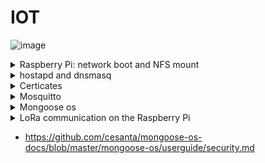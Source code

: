 # IOT

![image](https://user-images.githubusercontent.com/75567246/197397769-2711c2a1-72b9-47dc-9368-dac558237462.png)





<details><summary> Raspberry Pi: network boot and NFS mount</summary>
 

## Preparing for bootp, PXE boot


* We will create the RASPI directory, dedicated to the “filesystem” of the Raspberry PI, the directory will occupy around 3GB in use:

```bash
$ mkdir RASPI
$ cd RASP
```

* A client directory containing the entire Raspbian system of the Raspberry (directories /etc,/home, /bin, etc.) which will be accessible by the NFS protocol;

```bash
~/RASP $ mkdir client

```

*  A boot directory containing the kernel and “low-level” files for the Raspberry Pi itself,
which will be accessible by the bootp protocol;

```nash
~/RASP $ mkdir boot
```


We will download the “Raspbian lite” distribution from the official Raspberry PI website and put it in
your RASPI directory.

```bash
$ wget https://downloads.raspberrypi.org/raspios_lite_armhf/images/raspios_lite_armhf-2021-11-08/2021-10-30-raspios-bullseye-armhf-lite.zip
$ unzip 2021-10-30-raspios-bullseye-armhf-lite.zip
```

We will retrieve the contents of the two partitions of this distribution to fill our two directories:

* the raspbian filesystem in the client directory from partition #2:

```bash
$ unzip 2021-10-30-raspios-bullseye-armhf-lite.zip
$ sudo losetup -fP 2021-10-30-raspios-bullseye-armhf-lite.img
$ losetup -a | grep rasp
/dev/loop39: []: (/home/pef/2021-10-30-raspios-bullseye-armhf-lite.img)
$ sudo mount /dev/loop39p2 /mnt

~RASPI $ sudo rsync -xa --progress /mnt/ client/
~RASPI $ sudo umount /mnt
```

* the "boot" files from partition #1:

```bash
~RASPI $ sudo mount /dev/loop39p1 /mnt
~RASPI $ cp -r /mnt/* boot/
```



# NFS Server

### installation 

```bash
 $ sudo apt install nfs-kernel-server
```

### Configuring the NFS share in the /etc/exports file:

```bash
:/etc $ cat exports
# /etc/exports: the access control list for filesystems which may be exported
# to NFS clients. See exports(5).
#
# Example for NFSv2 and NFSv3:
# /srv/homes hostname1(rw,sync,no_subtree_check)
hostname2(ro,sync,no_subtree_check)
#
# Example for NFSv4:
# /srv/nfs4 gss/krb5i(rw,sync,fsid=0,crossmnt,no_subtree_check)
# /srv/nfs4/homes gss/krb5i(rw,sync,no_subtree_check)
#
~/RASPI/client *(rw,sync,no_subtree_check,no_root_squash)
~/RASPI/boot *(rw,sync,no_subtree_check,no_root_squash)
```

### Enable the NFS and RPCBind service:

```bash
$ sudo systemctl enable nfs-kernel-server
$ sudo systemctl enable rpcbind
```

### If you modify the configuration of an export, you must restart the NFS service:

```bash
$ sudo systemctl restart nfs-kernel-server
```

### To see the mount points offered by an NFS server:

```bash
$ showmount -e 127.0.0.1
Export list for 127.0.0.1:
~/RASPI/boot *
~/RASPI/client *
```
 
 
 ### Setting up the TFTP, DNS, DHCP server
 
 We will use the dnsmasq command in the script_boot_rpi script:
 
 ```bash
 # interface du PC connexion Raspberry
IF=enx000ec6885a80
# pour un menu de sélection de l'interface avec fzf
# IF=$(command -v fzf > /dev/null 2>&1 && ip l | awk '/^[0-9]+/ { print substr($2, 1,length($2)-1)}' | fzf)
sudo nmcli device set $IF managed no
PREFIX=10.20.30
sudo sysctl -w net.ipv4.ip_forward=1
sudo ip link set dev $IF down
sudo ip link set dev $IF up
sudo ip address add dev $IF $PREFIX.1/24
sudo iptables -t nat -A POSTROUTING -s $PREFIX.0/24 -j MASQUERADE
sudo rm /tmp/leases
sudo dnsmasq -d -z -i $IF -F $PREFIX.100,$PREFIX.150,255.255.255.0,12h -O 3,$PREFIX.1 -O
6,8.8.8.8 --pxe-service=0,"Raspberry Pi Boot" --enable-tftp --tftp-root=$HOME/PINFS/boot -l /tmp/leases
 ```
 
 
 
 ### Mounting NFS on the Raspberry PI
 
 We modify the mount point of the Raspberry Pi for its filesystem, by editing the file
 ~/RASPI/boot/cmdline.txt
 
 ```bash
 console=serial0,115200 console=tty1 root=/dev/nfs nfsroot=10.20.30.1:/home/pef/RASPI/client,tcp,vers=3 rw ip=dhcp rootwait
 ```
 <span style="color:yellow">Warning</span>: ***it's all on one line***
 
 We modify the etc/fstab file of the Raspberry Pi in:
 
 
 ```
 /RASPI/client/etc/fstab
 ```
 
 
 ```bash
proc /proc proc defaults 0 0
10.20.30.1:/home/pef/RASPI/boot /boot nfs defaults,vers=3 0 0
 ```
 <span style="color:yellow">Warning</span>: ***It should only contain these two lines***
 
 ### Activation of the SSH service on the Raspberry PI
 
 we go through the NFS mount point, i.e. the local directory corresponding to the NFS filesystem
 
 ```bash
 $ cd RASPI/client
 ~/RASPI/client $ sudo vi lib/systemd/system/sshswitch.service
 ```
 and change this file to:
 
 ```bash
 Unit]
Description=Turn on SSH if /boot/ssh is present
After=regenerate_ssh_host_keys.service
[Service]
Type=oneshot
ExecStart=/bin/sh -c "systemctl enable --now ssh"
[Install]
WantedBy=multi-user.target
 ```

 
create a symbolic link to the ssh service file
 
 ```bash
 cd RASP/client/etc/systemd/system
 ```
 
 and 
 
 ```bash
 sudo ln -s /lib/systemd/system/ssh.service ssh.service
 ```
 
 ### Check the password of the user ***pi***
 
 if the use pi on /etc/shadow file does not has a password then you can create and next add it on this file
 
 ```bash
 $ mkpasswd -m sha-512 -S x5dKFLDOE -s raspberry
 
 $6$x5dKFLDOE$HetDNj50LFJt4Ts8dnj5fIjHCymxhtUshKtJvu.giYdyUyHlOYZ2duON1hg3weGRhIgtPcyFb14u7WnUyD4HD/
 ```
 
 shadow file
 
 ```
 pi: $6$x5dKFLDOE$HetDNj50LFJt4Ts8dnj5fIjHCymxhtUshKtJvu.giYdyUyHlOYZ2duON1hg3weGRhIgtPcyFb14u7WnUyD4HD/:18930:0:99999:7:::

 ```
 
 ## Start Raspberry
 
 ```bash
 ./script_boot_rpi                                                                                                                                        
net.ipv4.ip_forward = 1                                                                                                                                    
rm: impossible de supprimer '/tmp/leases': Aucun fichier ou dossier de ce type                                                                             
dnsmasq: demarré, version 2.79 (taille de cache 150)                                                                                                
dnsmasq: options à la compilation : IPv6 GNU-getopt DBus i18n IDN DHCP DHCPv6 no-Lua TFTP conntrack ipset auth nettlehash DNSSEC loop-detect inotify       
dnsmasq-dhcp: DHCP, IP range 10.20.30.100 -- 10.20.30.150, lease time 12h                                                                           
dnsmasq-dhcp: DHCP, sockets bound exclusively to interface enp0s31f6                                                                              
dnsmasq-tftp: TFTP root est /home/quimbamba/TMC/boot
dnsmasq-tftp: sent /home/quimbamba/TMC/boot/fixup.dat to 10.20.30.127
dnsmasq-tftp: fichier /home/quimbamba/TMC/boot/recovery.elf non trouvé
dnsmasq-tftp: error 0 Early terminate received from 10.20.30.127
dnsmasq-tftp: failed sending /home/quimbamba/TMC/boot/config.txt to 10.20.30.127
dnsmasq-tftp: sent /home/quimbamba/TMC/boot/config.txt to 10.20.30.127
dnsmasq-tftp: fichier /home/quimbamba/TMC/boot/dt-blob.bin non trouvé
dnsmasq-tftp: fichier /home/quimbamba/TMC/boot/recovery.elf non trouvé
dnsmasq-tftp: error 0 Early terminate received from 10.20.30.127
dnsmasq-tftp: failed sending /home/quimbamba/TMC/boot/config.txt to 10.20.30.127
dnsmasq-tftp: sent /home/quimbamba/TMC/boot/config.txt to 10.20.30.127
dnsmasq-tftp: fichier /home/quimbamba/TMC/boot/bootcfg.txt non trouvé
dnsmasq-tftp: sent /home/quimbamba/TMC/boot/start.elf to 10.20.30.127
dnsmasq-tftp: sent /home/quimbamba/TMC/boot/fixup.dat to 10.20.30.127
dnsmasq-tftp: fichier /home/quimbamba/TMC/boot/recovery.elf non trouvé
dnsmasq-tftp: error 0 Early terminate received from 10.20.30.127
dnsmasq-tftp: failed sending /home/quimbamba/TMC/boot/config.txt to 10.20.30.127
dnsmasq-tftp: sent /home/quimbamba/TMC/boot/config.txt to 10.20.30.127
dnsmasq-tftp: fichier /home/quimbamba/TMC/boot/dt-blob.bin non trouvé
dnsmasq-tftp: fichier /home/quimbamba/TMC/boot/recovery.elf non trouvé
dnsmasq-tftp: error 0 Early terminate received from 10.20.30.127
dnsmasq-tftp: failed sending /home/quimbamba/TMC/boot/config.txt to 10.20.30.127
dnsmasq-tftp: sent /home/quimbamba/TMC/boot/config.txt to 10.20.30.127
dnsmasq-tftp: fichier /home/quimbamba/TMC/boot/bootcfg.txt non trouvé
dnsmasq-tftp: error 0 Early terminate received from 10.20.30.127
dnsmasq-tftp: failed sending /home/quimbamba/TMC/boot/bcm2710-rpi-3-b.dtb to 10.20.30.127
dnsmasq-tftp: sent /home/quimbamba/TMC/boot/bcm2710-rpi-3-b.dtb to 10.20.30.127
dnsmasq-tftp: error 0 Early terminate received from 10.20.30.127
dnsmasq-tftp: failed sending /home/quimbamba/TMC/boot/overlays/overlay_map.dtb to 10.20.30.127
dnsmasq-tftp: sent /home/quimbamba/TMC/boot/overlays/overlay_map.dtb to 10.20.30.127
dnsmasq-tftp: error 0 Early terminate received from 10.20.30.127
dnsmasq-tftp: failed sending /home/quimbamba/TMC/boot/config.txt to 10.20.30.127
dnsmasq-tftp: sent /home/quimbamba/TMC/boot/config.txt to 10.20.30.127
dnsmasq-tftp: error 0 Early terminate received from 10.20.30.127
dnsmasq-tftp: failed sending /home/quimbamba/TMC/boot/overlays/vc4-kms-v3d.dtbo to 10.20.30.127
dnsmasq-tftp: sent /home/quimbamba/TMC/boot/overlays/vc4-kms-v3d.dtbo to 10.20.30.127
dnsmasq-tftp: error 0 Early terminate received from 10.20.30.127
dnsmasq-tftp: failed sending /home/quimbamba/TMC/boot/cmdline.txt to 10.20.30.127
dnsmasq-tftp: sent /home/quimbamba/TMC/boot/cmdline.txt to 10.20.30.127
dnsmasq-tftp: fichier /home/quimbamba/TMC/boot/recovery8.img non trouvé
dnsmasq-tftp: error 0 Early terminate received from 10.20.30.127
dnsmasq-tftp: failed sending /home/quimbamba/TMC/boot/kernel8.img to 10.20.30.127
dnsmasq-tftp: fichier /home/quimbamba/TMC/boot/armstub8.bin non trouvé
dnsmasq-tftp: error 0 Early terminate received from 10.20.30.127
dnsmasq-tftp: failed sending /home/quimbamba/TMC/boot/kernel8.img to 10.20.30.127
dnsmasq-tftp: error 0 Early terminate received from 10.20.30.127
dnsmasq-tftp: failed sending /home/quimbamba/TMC/boot/kernel8.img to 10.20.30.127
dnsmasq-tftp: sent /home/quimbamba/TMC/boot/kernel8.img to 10.20.30.127
dnsmasq-dhcp: DHCPDISCOVER(enp0s31f6) b8:27:eb:73:ff:53
dnsmasq-dhcp: DHCPOFFER(enp0s31f6) 10.20.30.127 b8:27:eb:73:ff:53
dnsmasq-dhcp: DHCPDISCOVER(enp0s31f6) b8:27:eb:73:ff:53
dnsmasq-dhcp: DHCPOFFER(enp0s31f6) 10.20.30.127 b8:27:eb:73:ff:53
dnsmasq-dhcp: DHCPREQUEST(enp0s31f6) 10.20.30.127 b8:27:eb:73:ff:53
dnsmasq-dhcp: DHCPACK(enp0s31f6) 10.20.30.127 b8:27:eb:73:ff:53
dnsmasq-dhcp: DHCPREQUEST(enp0s31f6) 10.20.30.127 b8:27:eb:73:ff:53
dnsmasq-dhcp: DHCPACK(enp0s31f6) 10.20.30.127 b8:27:eb:73:ff:53 raspberrypi
 ```
 
 
 ```bash
 ssh pi@10.20.30.127
 ```
 
</details>




<details><summary>hostapd and dnsmasq</summary>

 ## configuring the raspberry pi.
 
### Country configuration for WiFi:
 
 ```bash
pi@raspberrypi:~ $ rfkill unblock all
pi@raspberrypi:~ $ wpa_cli -i wlan0 set country FR
pi@raspberrypi:~ $ wpa_cli -i wlan0 save_config
 ```
 ### For access point configuration
```bash
pi@raspberrypi:~ $ sudo apt update
pi@raspberrypi:~ $ sudo apt-get install hostapd
pi@raspberrypi:~ $ sudo apt-get install dnsmasq
```
 
 ### Config Dnsmasq /etc/dnsmasq.conf :
 
 ```bash
pi@raspberrypi:~ $ sudo mv /etc/dnsmasq.conf /etc/dnsmasq.conf.bak       #backup original file
pi@raspberrypi:~ $ sudo vim /etc/dnsmasq.conf                           #create new file

pi@raspberrypi:~ $ cat /etc/dnsmasq.conf
interface=wlan0        #choose the interfac
dhcp-range=10.33.33.100,10.33.33.150,255.255.255.0,12h
domain=wlan
address=/mqtt.com/10.33.33.101        #allow the dns to resolve a domain in mqtt.com
 ```
 ### Config hostapd /etc/hostapd/hostapd.conf
 
 ```
pi@raspberrypi:~ $ cat /etc/hostapd/hostapd.conf 
country_code=FR
interface=wlan0
ssid=iot_claudio
hw_mode=g
channel=7
wmm_enabled=0
macaddr_acl=0
auth_algs=1
ignore_broadcast_ssid=0
wpa=2
wpa_passphrase=123456789
wpa_key_mgmt=WPA-PSK
wpa_pairwise=TKIP
rsn_pairwise=CCMP
 ```
### Config ipv4 forwarding
 
 ```
 pi@raspberrypi:~ $ sudo nano /etc/sysctl.conf

net.ipv4.ip_forward=1     #uncomment this line

 ```
 
 ## Static and manual config

###  Add nameserver in resolvconf.conf for dnsmasq
 
 ```
 pi@raspberrypi:~ $ cat /etc/resolvconf.conf 
# Configuration for resolvconf(8)
# See resolvconf.conf(5) for details

resolv_conf=/etc/resolv.conf
# If you run a local name server, you should uncomment the below line and
# configure your subscribers configuration files below.
name_servers=127.0.0.56

# Mirror the Debian package defaults for the below resolvers
# so that resolvconf integrates seemlessly.
dnsmasq_resolv=/var/run/dnsmasq/resolv.conf
pdnsd_conf=/etc/pdnsd.conf
unbound_conf=/var/cache/unbound/resolvconf_resolvers.conf

 ```
 
 ### Set Static IP and allow-hotplug for wlan0 to UP.
 
 ```
pi@raspberrypi:~ $ cat /etc/network/interfaces
# interfaces(5) file used by ifup(8) and ifdown(8)
# Include files from /etc/network/interfaces.d:
source /etc/network/interfaces.d
#/*
allow-hotplug wlan0
iface wlan0 inet static
        address 10.33.33.101
        netmask 255.255.255.0
        gateway 10.33.33.101

 ```
 
 ### Enable hostapd
 
 ```
pi@raspberrypi:~ $ sudo systemctl unmask hostapd
pi@raspberrypi:~ $ sudo systemctl enable hostapd
pi@raspberrypi:~ $ sudo systemctl enable dnsmasq

 ```
 
 Reboot the Raspberry Pi
 
 ```bash
sudo reboot
 ```
 
 
 ### test ping to mqtt.com to see if the DSN works
 
 ```bash

pi@raspberrypi:~ $ ping -c 3 mqtt.com
PING mqtt.com (10.33.33.101) 56(84) bytes of data.
64 bytes from 10.33.33.101 (10.33.33.101): icmp_seq=1 ttl=64 time=0.161 ms
64 bytes from 10.33.33.101 (10.33.33.101): icmp_seq=2 ttl=64 time=0.106 ms
64 bytes from 10.33.33.101 (10.33.33.101): icmp_seq=3 ttl=64 time=0.090 ms

--- mqtt.com ping statistics ---
3 packets transmitted, 3 received, 0% packet loss, time 2002ms
rtt min/avg/max/mdev = 0.090/0.119/0.161/0.030 ms
 ```

</details>








<details><summary>Certicates</summary>

## Generation of private keys for the CA, the server and the client.
```
pi@raspberrypi:~/CERTIFICATES $ openssl ecparam -out ecc.ca.key.pem -name prime256v1 -genkey 
pi@raspberrypi:~/CERTIFICATES $ openssl ecparam -out ecc.raspberry.key.pem -name prime256v1 -genkey 
pi@raspberrypi:~/CERTIFICATES $ openssl ecparam -out ecc.esp8266.key.pem -name prime256v1 -genkey

```
## Generation self-signed certificate of the CA which will be used to sign those of the server and client

```
pi@raspberrypi:~/CERTIFICATES $
openssl req -config <(printf "[req]\ndistinguished_name=dn\n[dn]\n[ext]\nbasicConstraints=CA:TRUE") -new -nodes -subj "/C=FR/L=Limoges/O=TMC/OU=IOT/CN=ACTMC" -x509 -extensions ext -sha256 -key ecc.ca.key.pem -text -out ecc.ca.pem
```

## Generation and signing of the certificate for the server (Raspberry Pi)

```
pi@raspberrypi:~/CERTIFICATES $
$ openssl req -config <(printf "[req]\ndistinguished_name=dn\n[dn]\n[ext]\nbasicConstraints=CA:FALSE") -new -subj "/C=FR/L=Limoges/O=TMC/OU=IOT/CN=mqtt.com" -reqexts ext -sha256 -key ecc.raspberry.key.pem -text -out ecc.raspberry.csr.pem

$ openssl x509 -req -days 3650 -CA ecc.ca.pem -CAkey ecc.ca.key.pem -CAcreateserial -extfile <(printf "basicConstraints=critical,CA:FALSE") -in
ecc.raspberry.csr.pem -text -out ecc.raspberry.pem -addtrust clientAuth
```

## Generating and signing the certificate for the client (Esp8266)

```
pi@raspberrypi:~/CERTIFICATES $
$ openssl req -config <(printf "[req]\ndistinguished_name=dn\n[dn]\n[ext]\nbasicConstraints=CA:FALSE") -new -subj "/C=FR/L=Limoges/O=TMC/OU=IOT/CN=esp8266" -reqexts ext -sha256 -key ecc.esp8266.key.pem -text -out ecc.esp8266.csr.pem

$ openssl x509 -req -days 3650 -CA ecc.ca.pem -CAkey ecc.ca.key.pem -CAcreateserial -extfile <(printf "basicConstraints=critical,CA:FALSE") -in ecc.esp8266.csr.pem -text -out ecc.esp8266.pem -addtrust clientAuth
```
                                                                                                      
</details>
 
 
<details><summary> Mosquitto</summary>
 
### installation 
 
```bash
pi@raspberrypi:~ $ sudo apt-get install mosquitto 
pi@raspberrypi:~ $ sudo apt-get install mosquitto-clients

```

We copy ecc.ca.pem ecc.raspberry.pem and ecc.raspberry.key.pem to the  ***/etc/mosquitto/*** directories:

```
pi@raspberrypi:~ $
$ sudo cp /CERTIFICATES/ecc.ca.pem /etc/mosquitto/ca_certificates/
$ sudo cp /CERTIFICATES/ecc.raspberry.pem /etc/mosquitto/certs/
$ sudo cp /CERTIFICATES/ecc.raspberry.key.pem /etc/mosquitto/certs/

```

### and we change the ownership of the certificates to the user "mosquitto" and the group "mosquitto".
```
sudo chown mosquitto:mosquitto  /etc/mosquitto/ca_certificates/ecc.ca.pem
sudo chown mosquitto:mosquitto  /etc/mosquitto/certs/ecc.raspberry.pem
sudo chown mosquitto:mosquitto  /etc/mosquitto/certs/ecc.raspberry.key.pem

```

 They are referenced in the ***/etc/mosquitto/mosquitto.conf*** file like this:

```
allow_anonymous false
password_file /etc/mosquitto/mosquitto_passwd

listener 8883
cafile /etc/mosquitto/ca_certificates/ecc.ca.pem
certfile /etc/mosquitto/certs/ecc.raspberry.pem
keyfile /etc/mosquitto/certs/ecc.raspberry.key.pem
require_certificate true

```
 
### It will enable the user authentication by password and certificate for mosquitto.
 
Then we use mosquitto_passwd to generate the user tmc in file mosquitto_passwd:

 ```bash 
 pi@raspberrypi:~ $ sudo mosquitto_passwd -c /etc/mosquitto/mosquitto_passwd tmc  

 ```

After copying the files, modifying the ***mosquitto.conf*** file and adding new user, we must restart the server:

```
pi@raspberrypi:~ $ sudo systemctl restart mosquitto.service
```

### Test MQTT server TLS connection

To publish a topic using the username nguyen.nguyen.doan and pass 1234 and a client certificate (certificate for esp8266)

```
pi@raspberrypi:~ $ mosquitto_pub -h mqtt.com -p 8883 -u tmc -P iot -t '/esp8266' --cafile ecc.ca.pem --cert ecc.esp8266.pem --key ecc.esp8266.key.pem -m 'Hey'

```

To subcribe a topic using the username nguyen.nguyen.doan and pass 1234 and a server certificate (certificate for raspberry)

```
pi@raspberrypi:~ $ mosquitto_sub -h mqtt.com -p 8883 -u tmc -P iot -t '/esp8266' --cafile ecc.ca.pem --cert ecc.raspberry.pem --key ecc.raspberry.key.pem

```


</details>



<details><summary>Mongoose os</summary>
 
 
## Install Mongoose OS
 
Configure ESP8266 using Mongoose OS to generate a flash for ESP8266
 
```bash
$ sudo add-apt-repository ppa:mongoose-os/mos
$ sudo apt-get update
$ sudo apt-get install mos
$ mos --help
```
## To generate a flash, install docker and set the execution right
 
 ```bash
$ sudo apt install docker.io
$ sudo groupadd docker
$ sudo usermod -aG docker $USER
```
 
## New MQTT app
 
Install new app and config file mos.yml like following:
 
```
$ git clone https://github.com/mongoose-os-apps/empty my-app
$ cd my-app
$ cat mos.yml

 cat mos.yml
author: mongoose-os
description: A Mongoose OS app skeleton
version: 1.0

libs_version: ${mos.version}
modules_version: ${mos.version}
mongoose_os_version: ${mos.version}

# Optional. List of tags for online search.
tags:
  - c

# List of files / directories with C sources. No slashes at the end of dir names.
sources:
  - src

# List of dirs. Files from these dirs will be copied to the device filesystem
filesystem:
  - fs



build_vars:
        MGOS_MBEDTLS_ENABLE_ATCA: 1
config_schema:
    - ["debug.level", 3]
    - ["sys.atca.enable", "b", true, {title: "Enable the chip"}]
    - ["i2c.enable", "b", true, {title: "Enable I2C"}]
    - ["sys.atca.i2c_addr", "i", 0x60, {title: "I2C address of the chip"}]
    - ["mqtt.enable", "b", true, {title: "Enable MQTT"}]
    - ["mqtt.server", "s", "mqtt.com:8883", {title: "MQTT server"}]
    - ["mqtt.pub", "s", "/esp8266", {title: "Publish topic"}]
    - ["mqtt.user", "s", "tmc", {title: "User name"}]
    - ["mqtt.pass", "s", "iot", {title: "Password"}]
    - ["mqtt.ssl_ca_cert", "s", "ecc.ca.pem", {title: "Verify server certificate using this CA bundle"}]
    - ["mqtt.ssl_cert", "s", "ecc.esp8266.pem", {title: "Client certificate to present to the      server"}]
    - ["mqtt.ssl_key", "ATCA:0"]
    - ["wifi.ap.enable", "b", false, {title: "Enable"}]
    - ["wifi.sta.enable", "b", true, {title: "Connect to existing WiFi"}]
    - ["wifi.sta.ssid", "s", "iot_claudio", {title: "SSID"}]
    - ["wifi.sta.pass", "s", "123456789", {title: "Password", type: "password"}]
    
cdefs:
   MG_ENABLE_MQTT: 1

build_vars:   
   # Override to 0 to disable ATECCx08 support.    
   # Set to 1 to enable ATECCx08 support.
   # MGOS_MBEDTLS_ENABLE_ATCA: 0#
   MGOS_MBEDTLS_ENABLE_ATCA: 1


libs:
    - origin: https://github.com/mongoose-os-libs/ca-bundle
    - origin: https://github.com/mongoose-os-libs/boards
    - origin: https://github.com/mongoose-os-libs/rpc-service-config
    - origin: https://github.com/mongoose-os-libs/rpc-mqtt
    - origin: https://github.com/mongoose-os-libs/rpc-uart
    - origin: https://github.com/mongoose-os-libs/wifi
    - origin: https://github.com/mongoose-os-libs/rpc-service-i2c
    - origin: https://github.com/mongoose-os-libs/mbedtls
    - origin: https://github.com/mongoose-os-libs/atca
    - origin: https://github.com/mongoose-os-libs/rpc-service-fs
    - origin: https://github.com/mongoose-os-libs/rpc-service-atca
                                                
# Used by the mos tool to catch mos binaries incompatible with this file format
manifest_version: 2017-09-29

```
 
 ### Copy certificate file ecc.ca.pem, ecc.ca.key.pem to my-app folder 
 
 * create  a certificate for the  ***ESP8266*** as mentioned on the certificate section 
 
 * and then modify the certificates to bi like that
 
 ```bash
 cat ecc.ca.pem
-----BEGIN CERTIFICATE-----
MIIBqTCCAU6gAwIBAgIUZvV4MFZwpjQOQDY2+VAo854viQgwCgYIKoZIzj0EAwIw
SzELMAkGA1UEBhMCRlIxEDAOBgNVBAcMB0xpbW9nZXMxDDAKBgNVBAoMA1RNQzEM
MAoGA1UECwwDSU9UMQ4wDAYDVQQDDAVBQ1RNQzAeFw0yMjEyMjYxMjE4MTlaFw0y
MzAxMjUxMjE4MTlaMEsxCzAJBgNVBAYTAkZSMRAwDgYDVQQHDAdMaW1vZ2VzMQww
CgYDVQQKDANUTUMxDDAKBgNVBAsMA0lPVDEOMAwGA1UEAwwFQUNUTUMwWTATBgcq
hkjOPQIBBggqhkjOPQMBBwNCAAQfPmdpqouUrgoa2dh3SkCN1hsidembc0weGKvH
X8M165stzB4BZr7pOMngEmR4tXVfp3SeeS/y5Vp9SzOCqENVoxAwDjAMBgNVHRME
BTADAQH/MAoGCCqGSM49BAMCA0kAMEYCIQCr7I5ji3TlyUnoFwsHhLKWNZoW8RjU
2QCXciWSx+r/dAIhANii/EhpqvvFEZpMCVezmxuVotnO8FEJg+VhEfyeIEIJ
-----END CERTIFICATE-----

 ```
 
 and 
 
 ```bash
 cat ecc.esp8266.pem
 
 -----BEGIN CERTIFICATE-----
MIIBqjCCAVCgAwIBAgIULt5GDXJYM/gs+AGfgJA+XXI1wUswCgYIKoZIzj0EAwIw
SzELMAkGA1UEBhMCRlIxEDAOBgNVBAcMB0xpbW9nZXMxDDAKBgNVBAoMA1RNQzEM
MAoGA1UECwwDSU9UMQ4wDAYDVQQDDAVBQ1RNQzAeFw0yMjEyMjYxMjM5MjdaFw0z
MjEyMjMxMjM5MjdaME0xCzAJBgNVBAYTAkZSMRAwDgYDVQQHDAdMaW1vZ2VzMQww
CgYDVQQKDANUTUMxDDAKBgNVBAsMA0lPVDEQMA4GA1UEAwwHZXNwODI2NjBZMBMG
ByqGSM49AgEGCCqGSM49AwEHA0IABNg6ah44kFNPH08liyiMY10sWaqFAROup1fr
928AusR2NRWTH0VoeimrPITvUfos1WvqkzWB/GzKSuycc5odzSOjEDAOMAwGA1Ud
EwEB/wQCMAAwCgYIKoZIzj0EAwIDSAAwRQIhAN+B80BkA9ybWaPTfc823sNgeDaJ
rBMYkwyc7wxV3+QBAiASLd6hUbaLmFHwN45w68npFrvlIBRrv6fq8WrJf7OzdzAM
MAoGCCsGAQUFBwMC
-----END CERTIFICATE-----

 ```
 
 
 next move the two certificate to fs folder inside pof my-app folder 
 
 Set up the ESP8266 with 
 
 ```
my-app $ sudo mos build --local --platform esp8266
my-app $ sudo mos flash 

 ```
 
 ## Install private key into ATECC508:
 
 ```bash
 $ openssl rand -hex 32 > slot4.key
 $ sudo mos -X atca-set-key 4 slot4.key --dry-run=false
 $ sudo mos -X atca-set-key 0 ecc.esp8266.key.pem --write-key=slot4.key --dry-run=false
 ```
 
 ## test 
 
 ```bash
 mos console
 ```
 
 ### Output for ACCESS point Connected  
 
 ```
 [Dec 26 16:19:13.816] mgos_wifi.c:294         WiFi scan done, num_res 6
[Dec 26 16:19:13.821] mgos_wifi_sta.c:404     WiFi scan result: 6 entries
[Dec 26 16:19:13.833] mgos_wifi_sta.c:280       0: SSID eduroam                          BSSID 78:72:5d:c2:8b:a1 auth 0, ch  1, RSSI -84 - no cfg cfg -1 att -1
[Dec 26 16:19:13.845] mgos_wifi_sta.c:280       1: SSID iot_claudio                      BSSID b8:27:eb:26:aa:06 auth 3, ch  7, RSSI -52 - ok cfg 0 att 1
[Dec 26 16:19:13.857] mgos_wifi_sta.c:280       2: SSID iPhone de Nouraouia              BSSID 42:10:84:ff:69:5e auth 3, ch  6, RSSI -74 - no cfg cfg -1 att -1
[Dec 26 16:19:13.869] mgos_wifi_sta.c:280       3: SSID eduroam                          BSSID 78:72:5d:67:cd:d1 auth 0, ch  6, RSSI -73 - no cfg cfg -1 att -1
[Dec 26 16:19:13.881] mgos_wifi_sta.c:280       4: SSID Freebox-680089                   BSSID 22:66:cf:91:00:14 auth 3, ch  6, RSSI -68 - no cfg cfg -1 att -1
[Dec 26 16:19:13.896] mgos_wifi_sta.c:280       5: SSID eduroam                          BSSID 78:0c:f0:ce:b7:51 auth 0, ch 11, RSSI -82 - no cfg cfg -1 att -1
[Dec 26 16:19:13.896] mgos_wifi_sta.c:380     AP queue:
[Dec 26 16:19:13.908] mgos_wifi_sta.c:388       0: SSID iot_claudio                     , BSSID b8:27:eb:26:aa:06 ch  7 RSSI -52 cfg 0 att 1 wc 0 age 8
[Dec 26 16:19:13.913] mgos_wifi_sta.c:478     State 5 ev -1 timeout 0
[Dec 26 16:19:13.921] mgos_wifi_sta.c:611     Trying iot_claudio AP b8:27:eb:26:aa:06 ch 7 RSSI -52 cfg 0 att 2
[Dec 26 16:19:13.934] esp_wifi.c:177          Set rate_limit_11b 0 - 3
[Dec 26 16:19:13.934] esp_wifi.c:193          Set rate_limit_11g 0 - 10
[Dec 26 16:19:13.934] esp_wifi.c:209          Set rate_limit_11n 0 - 11
[Dec 26 16:19:13.939] esp_main.c:138          SDK: sleep disable
[Dec 26 16:19:13.945] mgos_wifi_sta.c:478     State 6 ev 1464224001 timeout 0
[Dec 26 16:19:13.950] mgos_event.c:134        ev WFI1 triggered 0 handlers
[Dec 26 16:19:13.955] mgos_wifi_sta.c:478     State 6 ev -1 timeout 0
[Dec 26 16:19:13.963] mgos_net.c:89           WiFi STA: connecting
[Dec 26 16:19:13.963] mgos_event.c:134        ev NET1 triggered 1 handlers
[Dec 26 16:19:14.043] esp_main.c:138          SDK: scandone
[Dec 26 16:19:14.047] esp_main.c:138          SDK: state: 0 -> 2 (b0)
[Dec 26 16:19:14.053] esp_main.c:138          SDK: state: 2 -> 3 (0)
[Dec 26 16:19:14.071] esp_main.c:138          SDK: state: 3 -> 5 (10)
[Dec 26 16:19:14.077] esp_main.c:138          SDK: add 0
[Dec 26 16:19:14.077] esp_main.c:138          SDK: aid 1
[Dec 26 16:19:14.080] esp_main.c:138          SDK: cnt 
[Dec 26 16:19:14.093] esp_main.c:138          SDK: 
[Dec 26 16:19:14.099] esp_main.c:138          SDK: connected with iot_claudio, channel 7
[Dec 26 16:19:14.103] esp_main.c:138          SDK: dhcp client start...
[Dec 26 16:19:14.112] mgos_wifi.c:83          WiFi STA: Connected, BSSID b8:27:eb:26:aa:06 ch 7 RSSI -54
[Dec 26 16:19:14.121] mgos_wifi_sta.c:478     State 6 ev 1464224002 timeout 0
[Dec 26 16:19:14.121] mgos_event.c:134        ev WFI2 triggered 0 handlers
[Dec 26 16:19:14.127] mgos_net.c:93           WiFi STA: connected

 ```
### Output for certificate verify ok:
 
 ```
 gos_wifi_sta.c:388       0: SSID iot_claudio                     , BSSID b8:27:eb:26:aa:06 ch  7 RSSI -54 cfg 0 att 0 wc 0 age 1
[Dec 26 16:19:15.623] mgos_event.c:134        ev WFI3 triggered 0 handlers
[Dec 26 16:19:15.630] mgos_mongoose.c:66      New heap free LWM: 45432
[Dec 26 16:19:15.644] mgos_net.c:103          WiFi STA: ready, IP 10.33.33.145, GW 10.33.33.101, DNS 10.33.33.101, NTP 0.0.0.0
[Dec 26 16:19:15.644] mgos_net.c:208          Setting DNS server to 10.33.33.101
[Dec 26 16:19:15.654] mgos_mqtt_conn.c:442    MQTT0 connecting to mqtt.com:8883
[Dec 26 16:19:15.654] mgos_event.c:134        ev MOS6 triggered 0 handlers
[Dec 26 16:19:15.662] mongoose.c:3136         0x3fff0414 mqtt.com:8883 ecc.esp8266.pem,ATCA:0,ecc.ca.pem
[Dec 26 16:19:15.670] mgos_vfs.c:280          ecc.esp8266.pem -> /ecc.esp8266.pem pl 1 -> 1 0x3ffef7b4 (refs 1)
[Dec 26 16:19:15.684] mgos_vfs.c:375          open ecc.esp8266.pem 0x0 0x1b6 => 0x3ffef7b4 ecc.esp8266.pem 1 => 257 (refs 1)
[Dec 26 16:19:15.690] mgos_vfs.c:535          fstat 257 => 0x3ffef7b4:1 => 0 (size 656)
[Dec 26 16:19:15.707] mgos_vfs.c:535          fstat 257 => 0x3ffef7b4:1 => 0 (size 656)
[Dec 26 16:19:15.707] mgos_vfs.c:563          lseek 257 0 1 => 0x3ffef7b4:1 => 0
[Dec 26 16:19:15.707] mgos_vfs.c:563          lseek 257 0 0 => 0x3ffef7b4:1 => 0
[Dec 26 16:19:15.713] mgos_vfs.c:409          close 257 => 0x3ffef7b4:1 => 0 (refs 0)
[Dec 26 16:19:15.871] mgos_vfs.c:280          ecc.ca.pem -> /ecc.ca.pem pl 1 -> 1 0x3ffef7b4 (refs 1)
[Dec 26 16:19:15.884] mgos_vfs.c:375          open ecc.ca.pem 0x0 0x1b6 => 0x3ffef7b4 ecc.ca.pem 1 => 257 (refs 1)
[Dec 26 16:19:15.890] mgos_vfs.c:409          close 257 => 0x3ffef7b4:1 => 0 (refs 0)
[Dec 26 16:19:15.896] mongoose.c:3136         0x3fff0f54 udp://10.33.33.101:53 -,-,-
[Dec 26 16:19:15.901] mongoose.c:3006         0x3fff0f54 udp://10.33.33.101:53
[Dec 26 16:19:15.906] mgos_event.c:134        ev NET3 triggered 2 handlers
[Dec 26 16:19:15.914] mongoose.c:3020         0x3fff0f54 udp://10.33.33.101:53 -> 0
[Dec 26 16:19:15.919] mgos_mongoose.c:66      New heap free LWM: 41360
[Dec 26 16:19:15.933] mongoose.c:3006         0x3fff0414 tcp://10.33.33.101:8883
[Dec 26 16:19:15.939] mgos_mongoose.c:66      New heap free LWM: 41088
[Dec 26 16:19:15.954] mongoose.c:3020         0x3fff0414 tcp://10.33.33.101:8883 -> 0
[Dec 26 16:19:15.968] mgos_mongoose.c:66      New heap free LWM: 40392
[Dec 26 16:19:15.980] mgos_vfs.c:280          ecc.ca.pem -> /ecc.ca.pem pl 1 -> 1 0x3ffef7b4 (refs 1)
[Dec 26 16:19:15.989] mgos_vfs.c:375          open ecc.ca.pem 0x0 0x1b6 => 0x3ffef7b4 ecc.ca.pem 1 => 257 (refs 1)
[Dec 26 16:19:15.995] mgos_vfs.c:535          fstat 257 => 0x3ffef7b4:1 => 0 (size 635)
[Dec 26 16:19:16.150] ATCA ECDSA verify ok, verified
[Dec 26 16:19:16.156] mgos_vfs.c:409          close 257 => 0x3ffef7b4:1 => 0 (refs 0)
[Dec 26 16:19:16.215] ATCA ECDSA verify ok, verified
[Dec 26 16:19:16.272] ATCA:16 ECDH gen pubkey ok
[Dec 26 16:19:16.329] ATCA:16 ECDH ok
[Dec 26 16:19:16.427] ATCA:0 ECDSA sign ok
 ```
 
### Output for MQTT publish:
 
 ```
 [Dec 26 16:19:16.586] mgos_mqtt_conn.c:180    MQTT0 event: 204
[Dec 26 16:19:16.586] mgos_mqtt_conn.c:118    MQTT0 ack 1
[Dec 26 16:19:16.593] mgos_mqtt_conn.c:154    MQTT0 pub -> 2 /esp8266 @ 1 DUP (7): [Hello !]
[Dec 26 16:19:16.609] mgos_mqtt_conn.c:180    MQTT0 event: 204
[Dec 26 16:19:16.609] mgos_mqtt_conn.c:118    MQTT0 ack 2
[Dec 26 16:19:16.616] mgos_mqtt_conn.c:154    MQTT0 pub -> 3 /esp8266 @ 1 DUP (7): [Hello !]
[Dec 26 16:19:16.627] mgos_mqtt_conn.c:180    MQTT0 event: 204
[Dec 26 16:19:16.627] mgos_mqtt_conn.c:118    MQTT0 ack 3
[Dec 26 16:19:16.634] mgos_mqtt_conn.c:154    MQTT0 pub -> 4 /esp8266 @ 1 DUP (7): [Hello !]
[Dec 26 16:19:16.646] mgos_mqtt_conn.c:180    MQTT0 event: 204
[Dec 26 16:19:16.646] mgos_mqtt_conn.c:118    MQTT0 ack 4
[Dec 26 16:19:16.653] mgos_mqtt_conn.c:154    MQTT0 pub -> 5 /esp8266 @ 1 DUP (7): [Hello !]
[Dec 26 16:19:16.665] mgos_mqtt_conn.c:180    MQTT0 event: 204
[Dec 26 16:19:16.665] mgos_mqtt_conn.c:118    MQTT0 ack 5
[Dec 26 16:19:16.669] mgos_mqtt_conn.c:322    MQTT0 queue drained
[Dec 26 16:19:16.996] mgos_mqtt_conn.c:154    MQTT0 pub -> 8 /esp8266 @ 1 (7): [Hello !]
[Dec 26 16:19:17.014] mgos_mqtt_conn.c:180    MQTT0 event: 204
[Dec 26 16:19:17.014] mgos_mqtt_conn.c:118    MQTT0 ack 8
[Dec 26 16:19:18.996] mgos_mqtt_conn.c:154    MQTT0 pub -> 9 /esp8266 @ 1 (7): [Hello !]
[Dec 26 16:19:19.039] mgos_mqtt_conn.c:180    MQTT0 event: 204
[Dec 26 16:19:19.039] mgos_mqtt_conn.c:118    MQTT0 ack 9
[Dec 26 16:19:20.996] mgos_mqtt_conn.c:154    MQTT0 pub -> 10 /esp8266 @ 1 (7): [Hello !]
[Dec 26 16:19:21.013] mgos_mqtt_conn.c:180    MQTT0 event: 204
[Dec 26 16:19:21.013] mgos_mqtt_conn.c:118    MQTT0 ack 10
[Dec 26 16:19:22.996] mgos_mqtt_conn.c:154    MQTT0 pub -> 11 /esp8266 @ 1 (7): [Hello !]
[Dec 26 16:19:23.013] mgos_mqtt_conn.c:180    MQTT0 event: 204
[Dec 26 16:19:23.013] mgos_mqtt_conn.c:118    MQTT0 ack 11
[Dec 26 16:19:24.081] esp_main.c:138          SDK: pm open,type:0 0
[Dec 26 16:19:24.997] mgos_mqtt_conn.c:154    MQTT0 pub -> 12 /esp8266 @ 1 (7): [Hello !]
[Dec 26 16:19:25.013] mgos_mqtt_conn.c:180    MQTT0 event: 204
[Dec 26 16:19:25.013] mgos_mqtt_conn.c:118    MQTT0 ack 12
[Dec 26 16:19:26.997] mgos_mqtt_conn.c:154    MQTT0 pub -> 13 /esp8266 @ 1 (7): [Hello !]

 ```
</details>


<details><summary>LoRa communication on the Raspberry Pi</summary>

 ### To activate the SPI bus used by the LoRa component, you will modify the follow file at the end.
 
***RASPI/boot/config.txt***
 
 
 ![image](https://user-images.githubusercontent.com/75567246/209676562-4bb90d39-51ec-4a91-83ff-a9efa2667327.png)

 
### For the use of the GPIOs pins and the SPI bus you will need the bcm2835 library:

 ***http://www.airspayce.com/mikem/bcm2835/***
 
 ```
 $ wget http://www.airspayce.com/mikem/bcm2835/bcm2835-1.71.tar.gz
$ tar zxvf bcm2835-1.71.tar.gz
$ cd bcm2835-1.71
$ ./configure
$ make
$ sudo make check
$ sudo make install
 ```
 
 ### For the use of LoRa, we will use the following library:
 
 ```bash
 $ git clone https://github.com/hallard/RadioHead
 ```
 
 You will go to the following library directory:
 
 
 ```bash
 $ cd RadioHead/examples/raspi/rf95
 ```
 
 You will modify the two source files: "rf95_server.cpp" and "rf95_client.cpp", to select the dragino:
 
 
 
 ![image](https://user-images.githubusercontent.com/75567246/209677143-21f62c10-b462-4445-8e5f-ef193eceacec.png)

 
 Then you will compile and run one of the versions of the software:
 
 ```bash
 $ make
$ sudo ./rf95_client
 ```
 
 
 ## For the MQTT client we goin to use python pho_mqtt library
 

To use MQTT in Python, you can use the paho-mqtt library, which is a client implementation of the MQTT protocol.
Here is an example of how to use the paho-mqtt library to connect to our ESP8266 server :



```python
#!/bin/python3                                                                                                                                             
import paho.mqtt.client as mqtt                                                                                                                              import os, ssl, binascii,jwt, base64, subprocess                                                                                                            import aes as AES                                                                                                                                                                      
                                                                                                                                                                                       
# generate the key with this cmd line :  xxd -p -l 16 -c 16 /dev/urandom                                                                                                               
SECRET_KEY=b'b68eca6ee927b3c9a3f133c0a069bb3a'
iv = b"b845a927fe81d320"

 
 
def on_message(client, obj, msg):
    ## clair data from mosquitoo_pub
    data=msg.topic + " " + str(msg.qos) + " " + str(msg.payload)
    data = str(msg.payload) # encode the data 
    data = AES.encrypt_AES_GCM(data,SECRET_KEY,iv) ## encrypt with AES
    ## use rf95 programm to send the Data to onther endPoint LORA
    data =jwt.encode( {'data':data.decode('utf-8') }, "TMC", algorithm='HS256')
    cmd = subprocess.Popen("sudo ./RadioHead/examples/raspi/rf95/rf95_client %s "%data, shell=True,stdout=subprocess.PIPE)
    (resultat, ignorer) = cmd.communicate()
    #print(resultat)  Data sent 

    
    

client_mqtt = mqtt.Client()
# Assign event callbacks
client_mqtt.on_message = on_message
# variables for connexion 
rasp_key  = "/home/pi/CERTIFICATES/ecc.raspberry.key.pem"
rasp_cert = "/home/pi/CERTIFICATES/ecc.raspberry.pem"
ca_cert   = "/home/pi/CERTIFICATES/ecc.ca.pem"
url = 'mqtt.com'
port=8883
topic =  '/esp8266'
# set uo the variables 
client_mqtt.username_pw_set("tmc", "iot")
client_mqtt.tls_set(ca_certs=ca_cert, certfile=rasp_cert, keyfile=rasp_key, cert_reqs=ssl.CERT_REQUIRED, tls_version=ssl.PROTOCOL_TLS, ciphers=None)
# connect to 
client_mqtt.connect(url,port)
client_mqtt.subscribe(topic, 0)

# Network loop 
while True:
    client_mqtt.loop()

```
 
 
 The aes.py file use to encrypt and decrypt the data 
 
 
 
 ```python
 #!/usr/bin/python3                                                                                                                                                                     
from Crypto.Cipher import AES 
import base64

def pad_string(s: str, block_size: int = 16) -> str:
    # Calculate the number of padding bytes needed
    num_padding_bytes = block_size - (len(s) % block_size)
    # Add the padding bytes to the string
    padded_s = s + (chr(num_padding_bytes) * num_padding_bytes)
    return padded_s


def unpad_string(s: str) -> str:
    # Get the number of padding bytes from the last byte of the string
    num_padding_bytes = ord(s[-1])
    # Remove the padding bytes from the string
    unpadded_s = s[:-num_padding_bytes]
    return unpadded_s


def encrypt_AES_GCM(msg, secretkey,iv):
      aes = AES.new(secretkey, AES.MODE_CBC, iv)
      padded_data = pad_string(msg,32)
      encrypted_data = aes.encrypt(padded_data)
      return base64.b64encode(encrypted_data)
      #return encrypted_data

def decrypt_AES_GCM(encryptedMsg, secretkey,iv):
     aes = AES.new(secretkey, AES.MODE_CBC, iv)     
     encrypted_data = base64.b64decode(encryptedMsg)
     decrypted_data = aes.decrypt(encrypted_data)
     decrypted_data = unpad_string(decrypted_data.decode())
     return decrypted_data

 
 ```

</details>

* https://github.com/cesanta/mongoose-os-docs/blob/master/mongoose-os/userguide/security.md
